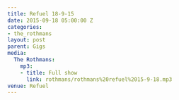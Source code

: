 ```yaml
---
title: Refuel 18-9-15
date: 2015-09-18 05:00:00 Z
categories:
- the_rothmans
layout: post
parent: Gigs
media:
  The Rothmans:
    mp3:
    - title: Full show
      link: rothmans/rothmans%20refuel%2015-9-18.mp3
venue: Refuel
---
```


